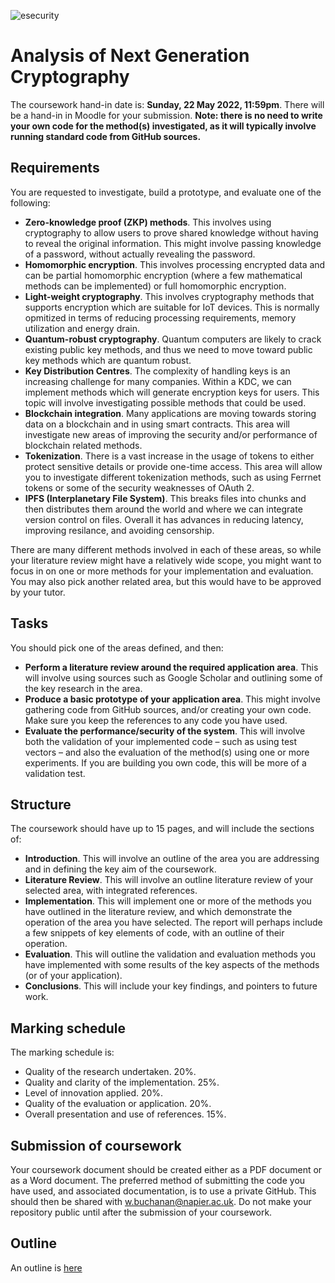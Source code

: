 ![esecurity](https://raw.githubusercontent.com/billbuchanan/esecurity/master/z_associated/esecurity_graphics.jpg)

# Analysis of Next Generation Cryptography
The coursework hand-in date is: **Sunday, 22 May 2022, 11:59pm**. There will be a hand-in in Moodle for your submission. **Note: there is no need to write your own code for the method(s) investigated, as it will typically involve running standard code from GitHub sources.**

## Requirements

You are requested to investigate, build a prototype, and evaluate one of the following:

* **Zero-knowledge proof (ZKP) methods**. This involves using cryptography to allow users to prove shared knowledge without having to reveal the original information. This might involve passing knowledge of a password, without actually revealing the password.
* **Homomorphic encryption**. This involves processing encrypted data and can be partial homomorphic encryption (where a few mathematical methods can be implemented) or full homomorphic encryption.
* **Light-weight cryptography**. This involves cryptography methods that supports encryption which are suitable for IoT devices. This is normally opmitized in terms of reducing processing requirements, memory utilization and energy drain.
* **Quantum-robust cryptography**. Quantum computers are likely to crack existing public key methods, and thus we need to move toward public key methods which are quantum robust.
* **Key Distribution Centres**. The complexity of handling keys is an increasing challenge for many companies. Within a KDC, we can implement methods which will generate encryption keys for users. This topic will involve investigating possible methods that could be used.
* **Blockchain integration**. Many applications are moving towards storing data on a blockchain and in using smart contracts. This area will investigate new areas of improving the security and/or performance of blockchain related methods.
* **Tokenization**. There is a vast increase in the usage of tokens to either protect sensitive details or provide one-time access. This area will allow you to investigate different tokenization methods, such as using Ferrnet tokens or some of the security weaknesses of OAuth 2.
* **IPFS (Interplanetary File System)**. This breaks files into chunks and then distributes them around the world and where we can integrate version control on files. Overall it has advances in reducing latency, improving resilance, and avoiding censorship.

There are many different methods involved in each of these areas, so while your literature review might have a relatively wide scope, you might want to focus in on one or more methods for your implementation and evaluation. You may also pick another related area, but this would have to be approved by your tutor.

## Tasks
You should pick one of the areas defined, and then:

* **Perform a literature review around the required application area**. This will involve using sources such as Google Scholar and outlining some of the key research in the area.
* **Produce a basic prototype of your application area**. This might involve gathering code from GitHub sources, and/or creating your own code. Make sure you keep the references to any code you have used.
* **Evaluate the performance/security of the system**. This will involve both the validation of your implemented code – such as using test vectors – and also the evaluation of the method(s) using one or more experiments. If you are building you own code, this will be more of a validation test.

## Structure
The coursework should have up to 15 pages, and will include the sections of:

* **Introduction**. This will involve an outline of the area you are addressing and in defining the key aim of the coursework.
* **Literature Review**. This will involve an outline literature review of your selected area, with integrated references.
* **Implementation**. This will implement one or more of the methods you have outlined in the literature review, and which demonstrate the operation of the area you have selected. The report will perhaps include a few snippets of key elements of code, with an outline of their operation.
* **Evaluation**. This will outline the validation and evaluation methods you have implemented with some results of the key aspects of the methods (or of your application).
* **Conclusions**. This will include your key findings, and pointers to future work.

## Marking schedule

The marking schedule is:

* Quality of the research undertaken. 20%.
* Quality and clarity of the implementation. 25%.
* Level of innovation applied. 20%.
* Quality of the evaluation or application. 20%.
* Overall presentation and use of references. 15%.

## Submission of coursework

Your coursework document should be created either as a PDF document or as a Word document. The preferred method of submitting the code you have used, and associated documentation, is to use a private GitHub. This should then be shared with w.buchanan@napier.ac.uk. Do not make your repository public until after the submission of your coursework.

## Outline
An outline is [here](https://www.youtube.com/watch?v=f4JaPx6MSYE)


